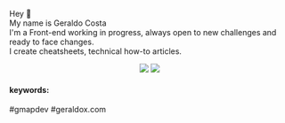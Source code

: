 Hey 👋  
My name is Geraldo Costa  
I'm a Front-end working in progress, always open to new challenges and ready to face changes.  
I create cheatsheets, technical how-to articles. 

<div align="center">
  <a href="https://github.com/geraldotech"></a>
  <img height="180em" src="https://github-readme-stats.vercel.app/api?username=geraldotech&show_icons=true&theme=dark&include_all_commits=true&count_private=true"/>
  <img height="180em" src="https://github-readme-stats.vercel.app/api/top-langs/?username=geraldotech&hide=html,php;bat&layout=compact&langs_count=7&theme=dark"/>
</div>
<!---
old top lags:
<img height="180em" src="https://github-readme-stats.vercel.app/api/top-langs/?username=geraldotech&layout=compact&langs_count=7&theme=dark"/>

url to get changes:
  <img src="https://github-readme-stats.vercel.app/api/top-langs/?username=itsrasfa&hide=html;php,Bachfile&layout=compact&langs_count=7&theme=nord&bg_color=0D1017&hide_border=true"/>

--->
  
  <div style="display: inline_block"><br>
   <img align="center" alt="Geral-HTML" height="30" width="40" src="https://raw.githubusercontent.com/devicons/devicon/master/icons/javascript/javascript-plain.svg">
  <img align="center" alt="Geral-HTML" height="30" width="40" src="https://raw.githubusercontent.com/devicons/devicon/master/icons/html5/html5-original.svg">
  <img align="center" alt="Geral-CSS" height="30" width="40" src="https://raw.githubusercontent.com/devicons/devicon/master/icons/css3/css3-original.svg">
   <img align="center" alt="Geral-CSS" height="30" width="40" src="https://cdn.jsdelivr.net/gh/devicons/devicon/icons/php/php-original.svg">
       <img align="center" alt="Geral-CSS" height="30" width="65" src="https://img.shields.io/badge/Ubuntu-E95420?style=for-the-badge&logo=ubuntu&logoColor=white">

</div>
 
  ##
  
  <div>
  <a href="https://instagram.com/gmapdev" target="_blank"><img src="https://img.shields.io/badge/-Instagram-%23E4405F?style=for-the-badge&logo=instagram&logoColor=white" target="_blank"></a>
  <a href = "mailto:geraldo.filho92@hotmail.com"><img src="https://img.shields.io/badge/-Outlook-%23333?style=for-the-badge&logo=gmail&logoColor=white" target="_blank"></a>
  <a href="https://www.linkedin.com/in/geraldo-petronilo/" target="_blank"><img src="https://img.shields.io/badge/-LinkedIn-%230077B5?style=for-the-badge&logo=linkedin&logoColor=white" target="_blank"></a> 
  </div>
  
  ##
  

  
  
<!---
geraldotech/geraldotech is a ✨ special ✨ repository because its `README.md` (this file) appears on your GitHub profile.
You can click the Preview link to take a look at your changes.
--->
#### keywords:
#gmapdev #geraldox.com
